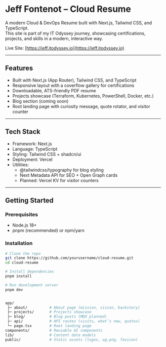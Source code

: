 # Jeff Fontenot – Cloud Resume

A modern Cloud & DevOps Resume built with Next.js, Tailwind CSS, and TypeScript.  
This site is part of my IT Odyssey journey, showcasing certifications, projects, and skills in a modern, interactive way.

Live Site: [https://jeff.itodyssey.io](https://jeff.itodyssey.io)

---

## Features
- Built with Next.js (App Router), Tailwind CSS, and TypeScript
- Responsive layout with a coverflow gallery for certifications
- Downloadable, ATS-friendly PDF resume
- Projects showcase (Terraform, Kubernetes, PowerShell, Docker, etc.)
- Blog section (coming soon)
- Root landing page with curiosity message, quote rotator, and visitor counter

---

## Tech Stack
- Framework: Next.js
- Language: TypeScript
- Styling: Tailwind CSS + shadcn/ui
- Deployment: Vercel
- Utilities:
  - @tailwindcss/typography for blog styling
  - Next Metadata API for SEO + Open Graph cards
  - Planned: Vercel KV for visitor counters

---

## Getting Started

### Prerequisites
- Node.js 18+
- pnpm (recommended) or npm/yarn

### Installation
```bash
# Clone the repo
git clone https://github.com/yourusername/cloud-resume.git
cd cloud-resume

# Install dependencies
pnpm install

# Run development server
pnpm dev


app/
 ├─ about/          # About page (mission, vision, backstory)
 ├─ projects/       # Projects showcase
 ├─ blog/           # Blog posts (MDX planned)
 ├─ api/            # API routes (visits, what’s new, quotes)
 └─ page.tsx        # Root landing page
components/         # Reusable UI components
lib/                # Content data models
public/             # Static assets (logos, og.png, favicon)
